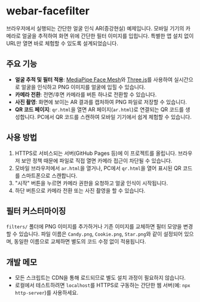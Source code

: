 # webar-facefilter

브라우저에서 실행되는 간단한 얼굴 인식 AR(증강현실) 예제입니다. 모바일 기기의 카메라로 얼굴을 추적하여 화면 위에 간단한 필터 이미지를 입힙니다. 특별한 앱 설치 없이 URL만 열면 바로 체험할 수 있도록 설계되었습니다.

## 주요 기능
- **얼굴 추적 및 필터 적용**: [MediaPipe Face Mesh](https://developers.google.com/mediapipe)와 [Three.js](https://threejs.org/)를 사용하여 실시간으로 얼굴을 인식하고 PNG 이미지를 얼굴에 입힐 수 있습니다.
- **카메라 전환**: 전면/후면 카메라를 버튼 하나로 전환할 수 있습니다.
- **사진 촬영**: 화면에 보이는 AR 결과를 캡처하여 PNG 파일로 저장할 수 있습니다.
- **QR 코드 페이지**: `qr.html`을 열면 AR 페이지(`ar.html`)로 연결되는 QR 코드를 생성합니다. PC에서 QR 코드를 스캔하여 모바일 기기에서 쉽게 체험할 수 있습니다.

## 사용 방법
1. HTTPS로 서비스되는 서버(GitHub Pages 등)에 이 프로젝트를 올립니다. 브라우저 보안 정책 때문에 파일로 직접 열면 카메라 접근이 차단될 수 있습니다.
2. 모바일 브라우저에서 `ar.html`을 열거나, PC에서 `qr.html`을 열어 표시된 QR 코드를 스마트폰으로 스캔합니다.
3. "시작" 버튼을 누르면 카메라 권한을 요청하고 얼굴 인식이 시작됩니다.
4. 하단 버튼으로 카메라 전환 또는 사진 촬영을 할 수 있습니다.

## 필터 커스터마이징
`filters/` 폴더에 PNG 이미지를 추가하거나 기존 이미지를 교체하면 필터 모양을 변경할 수 있습니다. 파일 이름은 `Candy.png`, `Cookie.png`, `Star.png`와 같이 설정되어 있으며, 동일한 이름으로 교체하면 별도의 코드 수정 없이 적용됩니다.

## 개발 메모
- 모든 스크립트는 CDN을 통해 로드되므로 별도 설치 과정이 필요하지 않습니다.
- 로컬에서 테스트하려면 `localhost`를 HTTPS로 구동하는 간단한 웹 서버(예: `npx http-server`)를 사용하세요.

